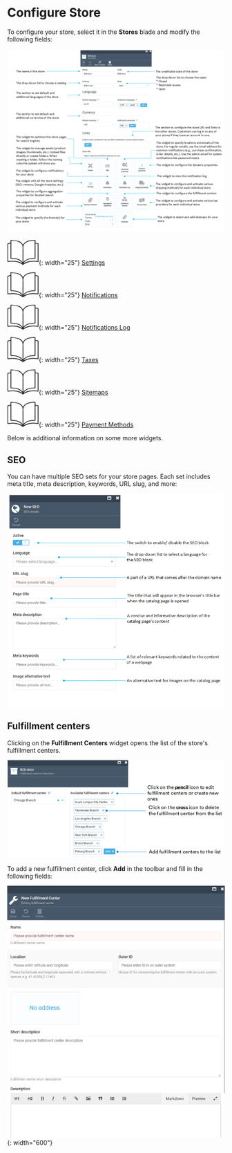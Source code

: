 ﻿# Configure Store

To configure your store, select it in the **Stores** blade and modify the following fields:

![Store settings screen](media/all-store-settings.png)

![Readmore](media/readmore.png){: width="25"} [Settings](settings.md)

![Readmore](media/readmore.png){: width="25"} [Notifications](../notifications/overview.md)

![Readmore](media/readmore.png){: width="25"} [Notifications Log](../notifications/notification-log.md)

![Readmore](media/readmore.png){: width="25"} [Taxes](../integrations/avalara/overview.md)

![Readmore](media/readmore.png){: width="25"} [Sitemaps](../sitemaps/overview.md)

![Readmore](media/readmore.png){: width="25"} [Payment Methods](../payment/managing-payment-methods.md)

Below is additional information on some more widgets.

## SEO
You can have multiple SEO sets for your store pages. Each set includes meta title, meta description, keywords, URL slug, and more:

![SEO settings](media/SEO.png)

## Fulfillment centers

Clicking on the **Fulfillment Centers** widget opens the list of the store's fulfillment centers. 

![Manage fulfillment centers](media/fulfillment-centers-management.png)

To add a new fulfillment center, click **Add** in the toolbar and fill in the following fields:

![Fulfillment-center](media/fulfillment-center-new.png){: width="600"}
